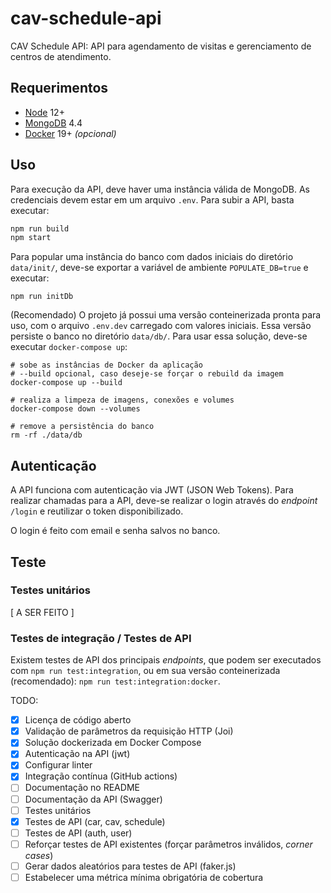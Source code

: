 # cav-schedule-api

CAV Schedule API: API para agendamento de visitas e gerenciamento de centros de
atendimento.

## Requerimentos

- [Node](https://nodejs.org/) 12+
- [MongoDB](https://www.mongodb.com/) 4.4
- [Docker](https://www.docker.com/) 19+ _(opcional)_

## Uso

Para execução da API, deve haver uma instância válida de MongoDB. As credenciais
devem estar em um arquivo `.env`. Para subir a API, basta executar:

```bash
npm run build
npm start
```

Para popular uma instância do banco com dados iniciais do diretório
`data/init/`, deve-se exportar a variável de ambiente `POPULATE_DB=true` e
executar:

```
npm run initDb
```

(Recomendado) O projeto já possui uma versão conteinerizada pronta para uso, com
o arquivo `.env.dev` carregado com valores iniciais. Essa versão persiste o
banco no diretório `data/db/`. Para usar essa solução, deve-se executar
`docker-compose up`:

```
# sobe as instâncias de Docker da aplicação
# --build opcional, caso deseje-se forçar o rebuild da imagem
docker-compose up --build

# realiza a limpeza de imagens, conexões e volumes
docker-compose down --volumes

# remove a persistência do banco
rm -rf ./data/db
```

## Autenticação

A API funciona com autenticação via JWT (JSON Web Tokens). Para realizar
chamadas para a API, deve-se realizar o login através do _endpoint_ `/login` e
reutilizar o token disponibilizado.

O login é feito com email e senha salvos no banco.

## Teste

### Testes unitários

[ A SER FEITO ]

### Testes de integração / Testes de API

Existem testes de API dos principais _endpoints_, que podem ser executados com
`npm run test:integration`, ou em sua versão conteinerizada (recomendado):
`npm run test:integration:docker`.

TODO:

- [x] Licença de código aberto
- [x] Validação de parâmetros da requisição HTTP (Joi)
- [x] Solução dockerizada em Docker Compose
- [x] Autenticação na API (jwt)
- [x] Configurar linter
- [x] Integração contínua (GitHub actions)
- [ ] Documentação no README
- [ ] Documentação da API (Swagger)
- [ ] Testes unitários
- [x] Testes de API (car, cav, schedule)
- [ ] Testes de API (auth, user)
- [ ] Reforçar testes de API existentes (forçar parâmetros inválidos, _corner
      cases_)
- [ ] Gerar dados aleatórios para testes de API (faker.js)
- [ ] Estabelecer uma métrica mínima obrigatória de cobertura
